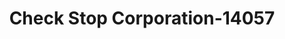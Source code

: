 ---
f_zip-code: 84070
f_state-code: UT
title: Check Stop Corporation-14057
f_phone: 801-352-7757
f_city-only: Sandy
f_address: 9087 South State Street Sandy
f_location-unique-id: '14057'
slug: check-stop-corporation-14057
updated-on: '2024-05-30T13:46:58.046Z'
created-on: '2024-05-30T13:36:59.803Z'
published-on: '2024-05-30T13:54:32.469Z'
f_city-state: cms/city/sandy-ut.md
f_company: cms/company/check-stop-corporation.md
f_state: cms/state/utah.md
layout: '[payday-loan].html'
tags: payday-loan
---